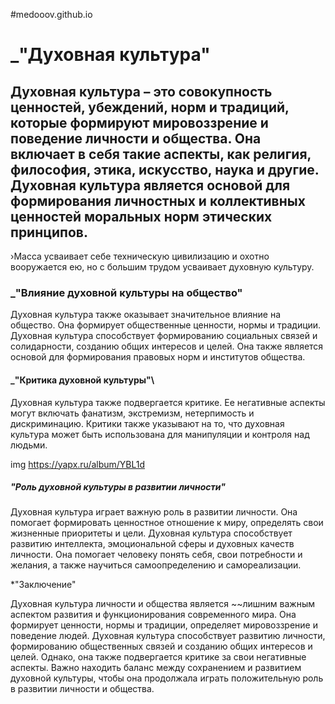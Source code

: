 #medooov.github.io
# _"Духовная культура"

## Духовная культура – это совокупность ценностей, убеждений, норм и традиций, которые формируют мировоззрение и поведение личности и общества. Она включает в себя такие аспекты, как религия, философия, этика, искусство, наука и другие. Духовная культура является основой для формирования личностных и коллективных ценностей моральных норм этических принципов.

›Масса усваивает себе техническую цивилизацию и охотно вооружается ею, но с большим трудом усваивает духовную культуру.

### _"Влияние духовной культуры на общество"

Духовная культура также оказывает значительное влияние на общество. Она формирует общественные ценности, нормы и традиции. Духовная культура способствует формированию социальных связей и солидарности, созданию общих интересов и целей. Она также является основой для формирования правовых норм и институтов общества.

#### _"Критика духовной культуры"\

Духовная культура также подвергается критике. Ее негативные аспекты могут включать фанатизм, экстремизм, нетерпимость и дискриминацию. Критики также указывают на то, что духовная культура может быть использована для манипуляции и контроля над людьми.

img https://yapx.ru/album/YBL1d

##### "Роль духовной культуры в развитии личности"

 Духовная культура играет важную роль в развитии личности. Она помогает формировать ценностное отношение к миру, определять свои жизненные приоритеты и цели. Духовная культура способствует развитию интеллекта, эмоциональной сферы и духовных качеств личности. Она помогает человеку понять себя, свои потребности и желания, а также научиться самоопределению и самореализации.

 *"Заключение"

Духовная культура личности и общества является ~~лишним важным аспектом развития и функционирования современного мира. Она формирует ценности, нормы и традиции, определяет мировоззрение и поведение людей. Духовная культура способствует развитию личности, формированию общественных связей и созданию общих интересов и целей. Однако, она также подвергается критике за свои негативные аспекты. Важно находить баланс между сохранением и развитием духовной культуры, чтобы она продолжала играть положительную роль в развитии личности и общества.

